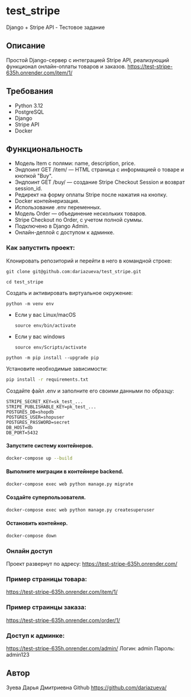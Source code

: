 # test_stripe
Django + Stripe API - Тестовое задание

## Описание

Простой Django-сервер с интеграцией Stripe API, реализующий функционал онлайн-оплаты товаров и заказов.
https://test-stripe-635h.onrender.com/item/1/

## Требования

- Python 3.12
- PostgreSQL
- Django
- Stripe API
- Docker

## Функциональность

- Модель Item с полями: name, description, price.
- Эндпоинт GET /item/<id> — HTML страница с информацией о товаре и кнопкой "Buy".
- Эндпоинт GET /buy/<id> — создание Stripe Checkout Session и возврат session_id.
- Редирект на форму оплаты Stripe после нажатия на кнопку.
- Docker контейнеризация.
- Использование .env переменных.
- Модель Order — объединение нескольких товаров.
- Stripe Checkout по Order, с учетом полной суммы.
- Подключено в Django Admin.
- Онлайн-деплой с доступом к админке.

### Как запустить проект:

Клонировать репозиторий и перейти в него в командной строке:

```
git clone git@github.com:dariazueva/test_stripe.git
```

```
cd test_stripe 
```

Cоздать и активировать виртуальное окружение:

```
python -m venv env
```

* Если у вас Linux/macOS

    ```
    source env/bin/activate
    ```

* Если у вас windows

    ```
    source env/Scripts/activate
    ```

```
python -m pip install --upgrade pip
```

Установите необходимые зависимости:

```bash
pip install -r requirements.txt
```

Создайте файл .env и заполните его своими данными по образцу:

```
STRIPE_SECRET_KEY=sk_test_...
STRIPE_PUBLISHABLE_KEY=pk_test_...
POSTGRES_DB=shopdb
POSTGRES_USER=shopuser
POSTGRES_PASSWORD=secret
DB_HOST=db
DB_PORT=5432
```

#### Запустите систему контейнеров.
```bash
docker-compose up --build
```
#### Выполните миграции в контейнере backend.
```bash
docker-compose exec web python manage.py migrate
```
#### Создайте суперпользователя.
```bash
docker-compose exec web python manage.py createsuperuser
```
#### Остановить контейнер.
```bash
docker-compose down
```

### Онлайн доступ
Проект развернут по адресу:
https://test-stripe-635h.onrender.com/

### Пример страницы товара:
https://test-stripe-635h.onrender.com/item/1/

### Пример страинцы заказа:
https://test-stripe-635h.onrender.com/order/1/

### Доступ к админке:
https://test-stripe-635h.onrender.com/admin/
Логин: admin
Пароль: admin123


## Автор
Зуева Дарья Дмитриевна
Github https://github.com/dariazueva/